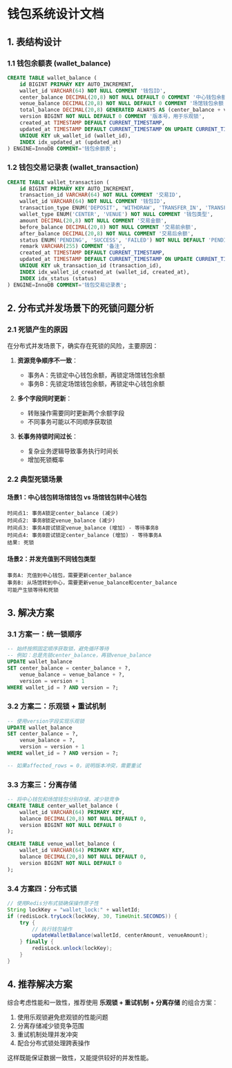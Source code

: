 # 钱包系统设计文档

## 1. 表结构设计

### 1.1 钱包余额表 (wallet_balance)

```sql
CREATE TABLE wallet_balance (
    id BIGINT PRIMARY KEY AUTO_INCREMENT,
    wallet_id VARCHAR(64) NOT NULL COMMENT '钱包ID',
    center_balance DECIMAL(20,8) NOT NULL DEFAULT 0 COMMENT '中心钱包余额',
    venue_balance DECIMAL(20,8) NOT NULL DEFAULT 0 COMMENT '场馆钱包余额',
    total_balance DECIMAL(20,8) GENERATED ALWAYS AS (center_balance + venue_balance) COMMENT '总余额',
    version BIGINT NOT NULL DEFAULT 0 COMMENT '版本号，用于乐观锁',
    created_at TIMESTAMP DEFAULT CURRENT_TIMESTAMP,
    updated_at TIMESTAMP DEFAULT CURRENT_TIMESTAMP ON UPDATE CURRENT_TIMESTAMP,
    UNIQUE KEY uk_wallet_id (wallet_id),
    INDEX idx_updated_at (updated_at)
) ENGINE=InnoDB COMMENT='钱包余额表';
```

### 1.2 钱包交易记录表 (wallet_transaction)

```sql
CREATE TABLE wallet_transaction (
    id BIGINT PRIMARY KEY AUTO_INCREMENT,
    transaction_id VARCHAR(64) NOT NULL COMMENT '交易ID',
    wallet_id VARCHAR(64) NOT NULL COMMENT '钱包ID',
    transaction_type ENUM('DEPOSIT', 'WITHDRAW', 'TRANSFER_IN', 'TRANSFER_OUT') NOT NULL COMMENT '交易类型',
    wallet_type ENUM('CENTER', 'VENUE') NOT NULL COMMENT '钱包类型',
    amount DECIMAL(20,8) NOT NULL COMMENT '交易金额',
    before_balance DECIMAL(20,8) NOT NULL COMMENT '交易前余额',
    after_balance DECIMAL(20,8) NOT NULL COMMENT '交易后余额',
    status ENUM('PENDING', 'SUCCESS', 'FAILED') NOT NULL DEFAULT 'PENDING' COMMENT '交易状态',
    remark VARCHAR(255) COMMENT '备注',
    created_at TIMESTAMP DEFAULT CURRENT_TIMESTAMP,
    updated_at TIMESTAMP DEFAULT CURRENT_TIMESTAMP ON UPDATE CURRENT_TIMESTAMP,
    UNIQUE KEY uk_transaction_id (transaction_id),
    INDEX idx_wallet_id_created_at (wallet_id, created_at),
    INDEX idx_status (status)
) ENGINE=InnoDB COMMENT='钱包交易记录表';
```

## 2. 分布式并发场景下的死锁问题分析

### 2.1 死锁产生的原因

在分布式并发场景下，确实存在死锁的风险，主要原因：

1. **资源竞争顺序不一致**：
   - 事务A：先锁定中心钱包余额，再锁定场馆钱包余额
   - 事务B：先锁定场馆钱包余额，再锁定中心钱包余额

2. **多个字段同时更新**：
   - 转账操作需要同时更新两个余额字段
   - 不同事务可能以不同顺序获取锁

3. **长事务持锁时间过长**：
   - 复杂业务逻辑导致事务执行时间长
   - 增加死锁概率

### 2.2 典型死锁场景

#### 场景1：中心钱包转场馆钱包 vs 场馆钱包转中心钱包
```
时间点1: 事务A锁定center_balance (减少)
时间点2: 事务B锁定venue_balance (减少)  
时间点3: 事务A尝试锁定venue_balance (增加) - 等待事务B
时间点4: 事务B尝试锁定center_balance (增加) - 等待事务A
结果: 死锁
```

#### 场景2：并发充值到不同钱包类型
```
事务A: 充值到中心钱包，需要更新center_balance
事务B: 从场馆转到中心，需要更新venue_balance和center_balance
可能产生锁等待和死锁
```

## 3. 解决方案

### 3.1 方案一：统一锁顺序
```sql
-- 始终按照固定顺序获取锁，避免循环等待
-- 例如：总是先锁center_balance，再锁venue_balance
UPDATE wallet_balance 
SET center_balance = center_balance + ?, 
    venue_balance = venue_balance + ?,
    version = version + 1
WHERE wallet_id = ? AND version = ?;
```

### 3.2 方案二：乐观锁 + 重试机制
```sql
-- 使用version字段实现乐观锁
UPDATE wallet_balance 
SET center_balance = ?, 
    venue_balance = ?, 
    version = version + 1
WHERE wallet_id = ? AND version = ?;

-- 如果affected_rows = 0，说明版本冲突，需要重试
```

### 3.3 方案三：分离存储
```sql
-- 将中心钱包和场馆钱包分别存储，减少锁竞争
CREATE TABLE center_wallet_balance (
    wallet_id VARCHAR(64) PRIMARY KEY,
    balance DECIMAL(20,8) NOT NULL DEFAULT 0,
    version BIGINT NOT NULL DEFAULT 0
);

CREATE TABLE venue_wallet_balance (
    wallet_id VARCHAR(64) PRIMARY KEY,
    balance DECIMAL(20,8) NOT NULL DEFAULT 0,
    version BIGINT NOT NULL DEFAULT 0
);
```

### 3.4 方案四：分布式锁
```java
// 使用Redis分布式锁确保操作原子性
String lockKey = "wallet_lock:" + walletId;
if (redisLock.tryLock(lockKey, 30, TimeUnit.SECONDS)) {
    try {
        // 执行钱包操作
        updateWalletBalance(walletId, centerAmount, venueAmount);
    } finally {
        redisLock.unlock(lockKey);
    }
}
```

## 4. 推荐解决方案

综合考虑性能和一致性，推荐使用 **乐观锁 + 重试机制 + 分离存储** 的组合方案：

1. 使用乐观锁避免悲观锁的性能问题
2. 分离存储减少锁竞争范围
3. 重试机制处理并发冲突
4. 配合分布式锁处理跨表操作

这样既能保证数据一致性，又能提供较好的并发性能。